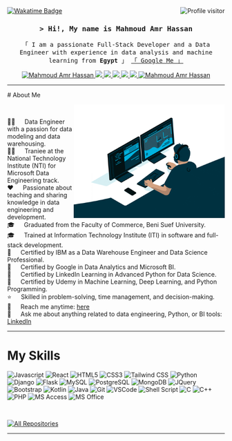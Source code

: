 <a href="https://komarev.com/ghpvc/?username=mahmoudamrhassan">
  <img align="right" src="https://komarev.com/ghpvc/?username=mahmoudamrhassan&label=Visitors&color=0e75b6&style=flat" alt="Profile visitor" />
</a>

<a href="https://wakatime.com/@mahmoudamrhassan">
  <img src="https://wakatime.com/badge/user/018d08ff-0509-4075-bda1-90d97382c7f8.svg" alt="Wakatime Badge" />
</a>

<!-- Intro  -->
<h3 align="center">
        <samp>&gt; Hi!, My name is
                <b>Mahmoud Amr Hassan</b>
        </samp>
</h3>
<p align="center"> 
  <samp>
    「 I am a passionate Full-Stack Developer and a Data Engineer with experience in data analysis and machine learning from <b>Egypt</b> 」
    <a href="https://www.google.com/search?q=Mahmoud+Amr+Hassan">「 Google Me 」</a> <br/>
  </samp>
</p>
<p align="center">
  
 <a href="https://linkedin.com/in/mahmoudamrhassan" target="_blank">
  <img src="https://img.shields.io/badge/LinkedIn-0077B5?style=for-the-badge&logo=linkedin&logoColor=white" alt="Mahmoud Amr Hassan"/>
 </a>
  
 <a href="https://www.credly.com/users/mahmoudamrhassan/badges" target="_blank">
  <img src="https://img.shields.io/badge/Credly-FF6B00?style=for-the-badge&logo=credly&logoColor=white" />
 </a>
  
 <a href="https://www.coursera.org/user/mahmoudamrhassan" target="_blank">
  <img src="https://img.shields.io/badge/Coursera-0056D2?style=for-the-badge&logo=Coursera&logoColor=white" />
 </a>
 
 <a href="https://confirm.udacity.com/YOUR_CERTIFICATE_ID" target="_blank">
  <img src="https://img.shields.io/badge/Udacity-grey?style=for-the-badge&logo=udacity&logoColor=white" />
 </a>
 
 <a href="https://www.sololearn.com/profile/YOUR_PROFILE_ID" target="_blank">
  <img src="https://img.shields.io/badge/Sololearn-3a464b?style=for-the-badge&logo=sololearn&logoColor=white" />
 </a>
  
 <a href="https://twitter.com/YOUR_TWITTER_HANDLE" target="_blank">
  <img src="https://img.shields.io/badge/twitter-000000?style=for-the-badge&logo=x&logoColor=white" />
 </a>
 
 <a href="https://t.me/YOUR_TELEGRAM_USERNAME" target="_blank">
  <img src="https://img.shields.io/badge/Telegram-2CA5E0?style=for-the-badge&logo=telegram&logoColor=white" alt="Mahmoud Amr Hassan"  />
 </a> 
 
</p>


<hr/>
# About Me
<p>
  <!-- Replace the source with your own GIF if desired -->
  <img align="right" width="350" src="/giphy.gif" alt="Coding gif" />
  <br/>

  👨‍💻 &emsp; Data Engineer with a passion for data modeling and data warehousing. <br/>
  👨‍🏫 &emsp; Traniee at the National Technology Institute (NTI) for Microsoft Data Engineering track. <br/>
  ❤️ &emsp; Passionate about teaching and sharing knowledge in data engineering and development. <br/>
  🎓 &emsp; Graduated from the Faculty of Commerce, Beni Suef University. <br/>
  🎓 &emsp; Trained at Information Technology Institute (ITI) in software and full-stack development. <br/>
  🪪 &emsp; Certified by IBM as a Data Warehouse Engineer and Data Science Professional. <br/>
  🪪 &emsp; Certified by Google in Data Analytics and Microsoft BI. <br/>
  🪪 &emsp; Certified by LinkedIn Learning in Advanced Python for Data Science. <br/>
  🪪 &emsp; Certified by Udemy in Machine Learning, Deep Learning, and Python Programming. <br/>
  ⭐ &emsp; Skilled in problem-solving, time management, and decision-making. <br/>
  📧 &emsp; Reach me anytime: <a href="mailto:mahmoud.amr.hassn@gmail.com">here</a><br/>
  💬 &emsp; Ask me about anything related to data engineering, Python, or BI tools: <a href="https://www.linkedin.com/in/mahmoudamrhassan/">LinkedIn</a><br/>
</p>
<hr/>

<!-- Skills Section -->

# My Skills

![Javascript](https://img.shields.io/badge/Javascript-F0DB4F?style=for-the-badge&labelColor=white&logo=javascript)
![React](https://img.shields.io/badge/React-61DBFB?style=for-the-badge&labelColor=white&k&logo=react)
![HTML5](https://img.shields.io/badge/HTML5-E34F26?style=for-the-badge&labelColor=white&logo=html5)
![CSS3](https://img.shields.io/badge/CSS3-1572B6?style=for-the-badge&labelColor=white&logo=css3&logoColor=1572B6)
![Tailwind CSS](https://img.shields.io/badge/tailwindcss-0F172A?style=for-the-badge&labelColor=white&logo=tailwindcss)
![Python](https://img.shields.io/badge/python-14354C?style=for-the-badge&labelColor=white&logo=python)
![Django](https://img.shields.io/badge/Django-092E20?style=for-the-badge&labelColor=white&logo=Django&logoColor=092E20)
![Flask](https://img.shields.io/badge/Flask-000000?style=for-the-badge&labelColor=white&logo=Flask&logoColor=000000)
![MySQL](https://img.shields.io/badge/MySQL-00000F?style=for-the-badge&labelColor=white&logo=MySQL)
![PostgreSQL](https://img.shields.io/badge/PostgreSQL-316192?style=for-the-badge&labelColor=white&logo=PostgreSQL)
![MongoDB](https://img.shields.io/badge/MongoDB-234ea94b?style=for-the-badge&labelColor=white&logo=MongoDB)
![JQuery](https://img.shields.io/badge/jQuery-0769AD?style=for-the-badge&labelColor=white&logo=jQuery&logoColor=0769AD)
![Bootstrap](https://img.shields.io/badge/Bootstrap-563D7C?style=for-the-badge&labelColor=white&logo=bootstrap)
![Kotlin](https://img.shields.io/badge/Kotlin-0095D5?style=for-the-badge&labelColor=white&logo=Kotlin)
![Java](https://img.shields.io/badge/Java-ED8B00?style=for-the-badge&labelColor=white&logo=openjdk&logoColor=ED8B00)
![Git](https://img.shields.io/badge/Git-F05032?style=for-the-badge&labelColor=white&logo=git)
![VSCode](https://img.shields.io/badge/Visual_Studio-0078d7?style=for-the-badge&labelColor=white&logo=visual%20studio&logoColor=0078d7)
![Shell Script](https://img.shields.io/badge/Shell_Script-121011?style=for-the-badge&labelColor=white&logo=gnu-bash)
![C](https://img.shields.io/badge/C-00599C?style=for-the-badge&labelColor=white&logo=C&logoColor=00599C)
![C++](https://img.shields.io/badge/C%2B%2B-00599C?style=for-the-badge&labelColor=white&logo=C%2B%2B&logoColor=00599C)
![PHP](https://img.shields.io/badge/PHP-777BB4?style=for-the-badge&labelColor=white&logo=PHP)
![MS Access](https://img.shields.io/badge/Microsoft_Access-A4373A?style=for-the-badge&labelColor=white&logo=microsoft-access&logoColor=A4373A)
![MS Office](https://img.shields.io/badge/Microsoft_Office-D83B01?style=for-the-badge&labelColor=white&logo=microsoft&logoColor=D83B01)

<!-- 
![Typescript](https://img.shields.io/badge/Typescript-007acc?style=for-the-badge&labelColor=white&logo=typescript&logoColor=007acc)
![React Native](https://img.shields.io/badge/React_Native-20232A?style=for-the-badge&labelColor=white&logo=react&logoColor=20232A)
![Flutter](https://img.shields.io/badge/Flutter-02569B?style=for-the-badge&labelColor=white&logo=Flutter&logoColor=02569B)
![Dart](https://img.shields.io/badge/Dart-0175C2?style=for-the-badge&labelColor=white&logo=Dart&logoColor=0175C2) 
-->
<br/>
<p align="left">
  <a href="https://github.com/mahmoudamr5896?tab=repositories" target="_blank"><img alt="All Repositories" title="All Repositories" src="https://img.shields.io/badge/-All%20Repos-2962FF?style=for-the-badge&logo=koding&logoColor=white"/></a>
</p>
<hr/>
